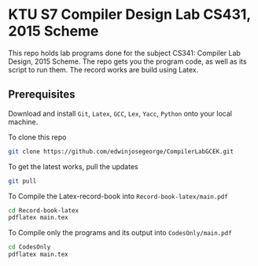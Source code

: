  # KTU S7 Compiler Design Lab CS431, 2015 Scheme

 This repo holds lab programs done for the subject CS341: Compiler Lab Design, 2015 Scheme. The repo gets you the program code, as well as its script to run them. The record works are build using Latex.

 ## Prerequisites
 Download and install `Git`, `Latex`, `GCC`, `Lex`, `Yacc`, `Python` onto your local machine.

 To clone this repo
 ```bash
 git clone https://github.com/edwinjosegeorge/CompilerLabGCEK.git
 ```

 To get the latest works, pull the updates
 ```bash
 git pull
 ```

 To Compile the Latex-record-book into `Record-book-latex/main.pdf`
 ```bash
 cd Record-book-latex
 pdflatex main.tex
 ```

 To Compile only the programs and its output into `CodesOnly/main.pdf`
 ```bash
 cd CodesOnly
 pdflatex main.tex
 ```
